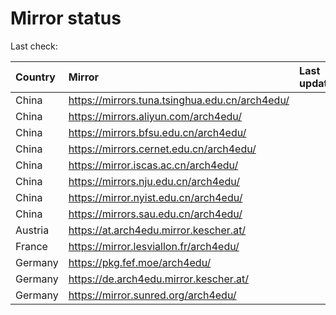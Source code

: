 <script src="./time.js"></script>
# Mirror status
Last check: <script type="text/javascript">localize(1741923167.1673598);</script>

|Country|Mirror|Last update|
|:------|:-----|:----------|
|China|https://mirrors.tuna.tsinghua.edu.cn/arch4edu/|<script type="text/javascript">localize(1741891394);</script>|
|China|https://mirrors.aliyun.com/arch4edu/|<script type="text/javascript">localize(1741891394);</script>|
|China|https://mirrors.bfsu.edu.cn/arch4edu/|<script type="text/javascript">localize(1741891394);</script>|
|China|https://mirrors.cernet.edu.cn/arch4edu/|<script type="text/javascript">localize(1741891394);</script>|
|China|https://mirror.iscas.ac.cn/arch4edu/|<script type="text/javascript">localize(1741891394);</script>|
|China|https://mirrors.nju.edu.cn/arch4edu/|<script type="text/javascript">localize(1741849291);</script>|
|China|https://mirror.nyist.edu.cn/arch4edu/|<script type="text/javascript">localize(1741849291);</script>|
|China|https://mirrors.sau.edu.cn/arch4edu/|<script type="text/javascript">localize(1731653531);</script>|
|Austria|https://at.arch4edu.mirror.kescher.at/|<script type="text/javascript">localize(1741891394);</script>|
|France|https://mirror.lesviallon.fr/arch4edu/|<script type="text/javascript">localize(1741891394);</script>|
|Germany|https://pkg.fef.moe/arch4edu/|<script type="text/javascript">localize(1741891394);</script>|
|Germany|https://de.arch4edu.mirror.kescher.at/|<script type="text/javascript">localize(1741891394);</script>|
|Germany|https://mirror.sunred.org/arch4edu/|<script type="text/javascript">localize(1741891394);</script>|

<script src="./tablefilter/tablefilter.js"></script>
<script src="./table.js"></script>